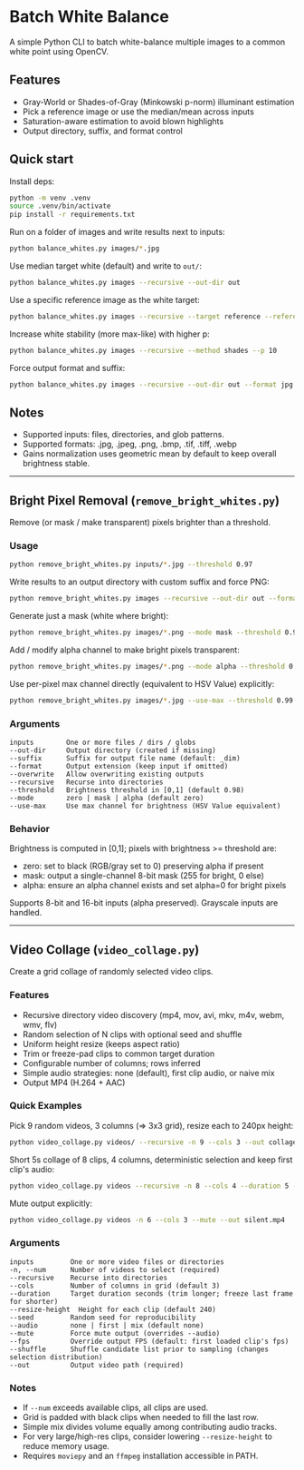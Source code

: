 # Batch White Balance

A simple Python CLI to batch white-balance multiple images to a common white point using OpenCV.

## Features
- Gray-World or Shades-of-Gray (Minkowski p-norm) illuminant estimation
- Pick a reference image or use the median/mean across inputs
- Saturation-aware estimation to avoid blown highlights
- Output directory, suffix, and format control

## Quick start

Install deps:

```bash
python -m venv .venv
source .venv/bin/activate
pip install -r requirements.txt
```

Run on a folder of images and write results next to inputs:

```bash
python balance_whites.py images/*.jpg
```

Use median target white (default) and write to `out/`:

```bash
python balance_whites.py images --recursive --out-dir out
```

Use a specific reference image as the white target:

```bash
python balance_whites.py images --recursive --target reference --reference images/ref.jpg
```

Increase white stability (more max-like) with higher p:

```bash
python balance_whites.py images --recursive --method shades --p 10
```

Force output format and suffix:

```bash
python balance_whites.py images --recursive --out-dir out --format jpg --suffix _wb
```

## Notes
- Supported inputs: files, directories, and glob patterns.
- Supported formats: .jpg, .jpeg, .png, .bmp, .tif, .tiff, .webp
- Gains normalization uses geometric mean by default to keep overall brightness stable.

---

## Bright Pixel Removal (`remove_bright_whites.py`)

Remove (or mask / make transparent) pixels brighter than a threshold.

### Usage

```bash
python remove_bright_whites.py inputs/*.jpg --threshold 0.97
```

Write results to an output directory with custom suffix and force PNG:

```bash
python remove_bright_whites.py images --recursive --out-dir out --format png --suffix _dim --threshold 0.99
```

Generate just a mask (white where bright):

```bash
python remove_bright_whites.py images/*.png --mode mask --threshold 0.98
```

Add / modify alpha channel to make bright pixels transparent:

```bash
python remove_bright_whites.py images/*.png --mode alpha --threshold 0.995
```

Use per-pixel max channel directly (equivalent to HSV Value) explicitly:

```bash
python remove_bright_whites.py images/*.jpg --use-max --threshold 0.99
```

### Arguments

```
inputs        One or more files / dirs / globs
--out-dir     Output directory (created if missing)
--suffix      Suffix for output file name (default: _dim)
--format      Output extension (keep input if omitted)
--overwrite   Allow overwriting existing outputs
--recursive   Recurse into directories
--threshold   Brightness threshold in [0,1] (default 0.98)
--mode        zero | mask | alpha (default zero)
--use-max     Use max channel for brightness (HSV Value equivalent)
```

### Behavior
Brightness is computed in [0,1]; pixels with brightness >= threshold are:
- zero: set to black (RGB/gray set to 0) preserving alpha if present
- mask: output a single-channel 8-bit mask (255 for bright, 0 else)
- alpha: ensure an alpha channel exists and set alpha=0 for bright pixels

Supports 8-bit and 16-bit inputs (alpha preserved). Grayscale inputs are handled.

---

## Video Collage (`video_collage.py`)

Create a grid collage of randomly selected video clips.

### Features
* Recursive directory video discovery (mp4, mov, avi, mkv, m4v, webm, wmv, flv)
* Random selection of N clips with optional seed and shuffle
* Uniform height resize (keeps aspect ratio)
* Trim or freeze-pad clips to common target duration
* Configurable number of columns; rows inferred
* Simple audio strategies: none (default), first clip audio, or naive mix
* Output MP4 (H.264 + AAC)

### Quick Examples

Pick 9 random videos, 3 columns (=> 3x3 grid), resize each to 240px height:

```bash
python video_collage.py videos/ --recursive -n 9 --cols 3 --out collage.mp4
```

Short 5s collage of 8 clips, 4 columns, deterministic selection and keep first clip's audio:

```bash
python video_collage.py videos --recursive -n 8 --cols 4 --duration 5 --seed 123 --audio first --out collage_short.mp4
```

Mute output explicitly:

```bash
python video_collage.py videos -n 6 --cols 3 --mute --out silent.mp4
```

### Arguments

```
inputs         One or more video files or directories
-n, --num      Number of videos to select (required)
--recursive    Recurse into directories
--cols         Number of columns in grid (default 3)
--duration     Target duration seconds (trim longer; freeze last frame for shorter)
--resize-height  Height for each clip (default 240)
--seed         Random seed for reproducibility
--audio        none | first | mix (default none)
--mute         Force mute output (overrides --audio)
--fps          Override output FPS (default: first loaded clip's fps)
--shuffle      Shuffle candidate list prior to sampling (changes selection distribution)
--out          Output video path (required)
```

### Notes
* If `--num` exceeds available clips, all clips are used.
* Grid is padded with black clips when needed to fill the last row.
* Simple mix divides volume equally among contributing audio tracks.
* For very large/high-res clips, consider lowering `--resize-height` to reduce memory usage.
* Requires `moviepy` and an `ffmpeg` installation accessible in PATH.

